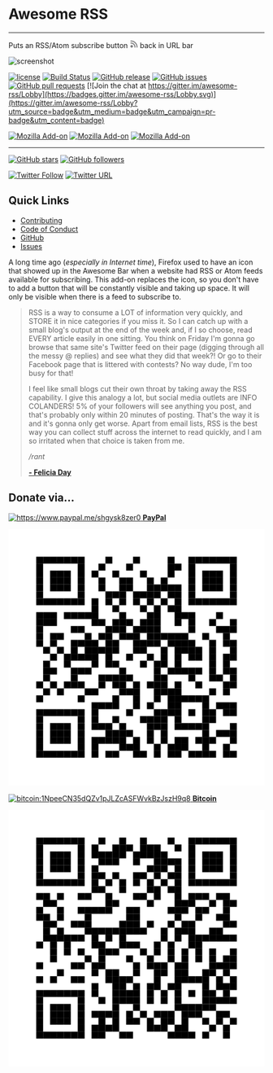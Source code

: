 # Awesome RSS
- - -
Puts an RSS/Atom subscribe button <img src="./icons/subscribe-64.svg" height="16" width="16" alt="RSS icon"/> back in URL bar

![screenshot](https://i.imgur.com/INswaGS.png)

[![license](https://img.shields.io/github/license/shgysk8zer0/awesome-rss.svg)](./LICENSE)
[![Build Status](https://travis-ci.org/shgysk8zer0/awesome-rss.svg?branch=master)](https://travis-ci.org/shgysk8zer0/awesome-rss)
[![GitHub release](https://img.shields.io/github/release/shgysk8zer0/awesome-rss.svg)](https://github.com/shgysk8zer0/awesome-rss/releases)
[![GitHub issues](https://img.shields.io/github/issues/shgysk8zer0/awesome-rss.svg)](https://github.com/shgysk8zer0/awesome-rss/issues)
[![GitHub pull requests](https://img.shields.io/github/issues-pr/shgysk8zer0/awesome-rss.svg)](https://github.com/shgysk8zer0/awesome-rss/pulls)
[![Join the chat at https://gitter.im/awesome-rss/Lobby](https://badges.gitter.im/awesome-rss/Lobby.svg)](https://gitter.im/awesome-rss/Lobby?utm_source=badge&utm_medium=badge&utm_campaign=pr-badge&utm_content=badge)

[![Mozilla Add-on](https://img.shields.io/amo/v/awesome-rss.svg)](https://addons.mozilla.org/en-US/firefox/addon/awesome-rss/)
[![Mozilla Add-on](https://img.shields.io/amo/users/awesome-rss.svg)](https://addons.mozilla.org/en-US/firefox/addon/awesome-rss/statistics/)
[![Mozilla Add-on](https://img.shields.io/amo/stars/awesome-rss.svg)](https://addons.mozilla.org/en-US/firefox/addon/awesome-rss/reviews/)

<!--
[![Chrome Web Store](https://img.shields.io/chrome-web-store/v/nimelepbpejjlbmoobocpfnjhihnpked.svg)]()
[![Chrome Web Store](https://img.shields.io/chrome-web-store/rating-count/nimelepbpejjlbmoobocpfnjhihnpked.svg)]()
[![Chrome Web Store](https://img.shields.io/chrome-web-store/stars/nimelepbpejjlbmoobocpfnjhihnpked.svg)]()
-->
- - -

[![GitHub stars](https://img.shields.io/github/stars/shgysk8zer0/awesome-rss.svg?style=social&label=Star&logo=github)](https://github.com/shgysk8zer0/awesome-rss#fork-destination-box)
[![GitHub followers](https://img.shields.io/github/followers/shgysk8zer0.svg?style=social&label=Follow&logo=github)](https://github.com/shgysk8zer0)

[![Twitter Follow](https://img.shields.io/twitter/follow/shgysk8zer0.svg?style=social&label=Follow&logo=twitter)](https://twitter.com/shgysk8zer0)
[![Twitter URL](https://img.shields.io/twitter/url/http/shields.io.svg?style=social&logo=twitter)](https://twitter.com/intent/tweet?text=shgysk8zer0%2Fawesome-rss%3A%20Puts%20an%20RSS%2FAtom%20subscribe%20button%20back%20in%20URL%20bar&url=https%3A%2F%2Fgithub.com%2Fshgysk8zer0%2Fawesome-rss&original_referer=)


## Quick Links
- [Contributing](./docs/CONTRIBUTING.md)
- [Code of Conduct](./docs/CODE_OF_CONDUCT.md)
- [GitHub](https://github.com/shgysk8zer0/awesome-rss)
- [Issues](https://github.com/awesome-rss/issues)

A long time ago (*especially in Internet time*), Firefox used to have an icon
that showed up in the Awesome Bar when a website had RSS or Atom feeds
available for subscribing. This add-on replaces the icon, so you don't have
to add a button that will be constantly visible and taking up space. It will
only be visible when there is a feed to subscribe to.

> RSS is a way to consume a LOT of information very quickly, and STORE it in nice
> categories if you miss it. So I can catch up with a small blog's output at the
> end of the week and, if I so choose, read EVERY article easily in one sitting.
> You think on Friday I'm gonna go browse that same site's Twitter feed on their
> page (digging through all the messy @ replies) and see what they did that week?!
> Or go to their Facebook page that is littered with contests? No way dude, I'm
> too busy for that!
>
> I feel like small blogs cut their own throat by taking away the RSS capability.
> I give this analogy a lot, but social media outlets are INFO COLANDERS! 5% of
> your followers will see anything you post, and that's probably only within 20
> minutes of posting. That's the way it is and it's gonna only get worse. Apart
> from email lists, RSS is the best way you can collect stuff across the internet
> to read quickly, and I am so irritated when that choice is taken from me.
>
> */rant*
>
> [**- Felicia Day**](https://plus.google.com/+FeliciaDay/posts/DsSLwxjojmj)

## Donate via...
[<img src="./img/logos/paypal.svg" alt="https://www.paypal.me/shgysk8zer0" height="32" /> **PayPal**](https://paypal.me/shgysk8zer0)

[![paypal-qr](./img/paypal-qr.svg)](https://www.paypal.me/shgysk8zer0)

[<img src="./img/logos/bitcoin.svg" alt="bitcoin:1NpeeCN35dQZv1pJLZcASFWvkBzJszH9q8" height="32" /> **Bitcoin**](bitcoin:1NpeeCN35dQZv1pJLZcASFWvkBzJszH9q8)

[![bitcoin:1NpeeCN35dQZv1pJLZcASFWvkBzJszH9q8](./img/bitcoin-qr.svg)](bitcoin:1NpeeCN35dQZv1pJLZcASFWvkBzJszH9q8)

